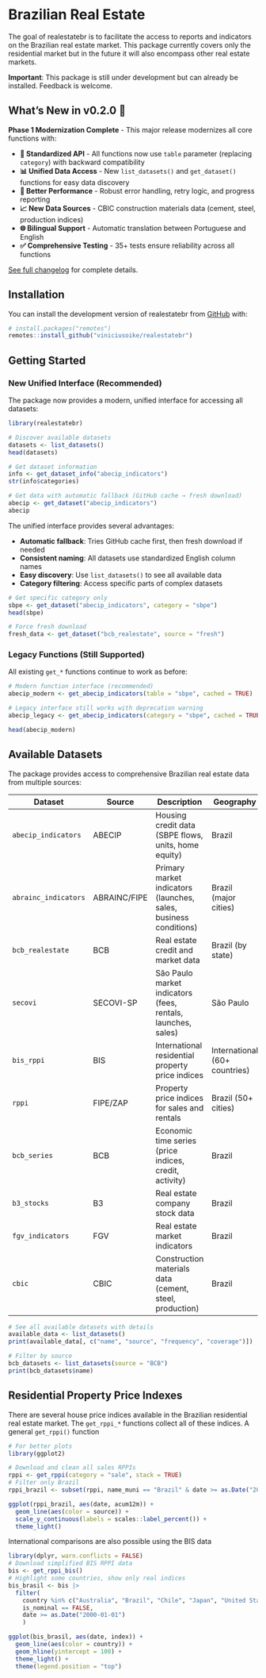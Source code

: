 
<!-- README.md is generated from README.Rmd. Please edit that file -->

# Brazilian Real Estate

<!-- badges: start -->

<!-- badges: end -->

The goal of realestatebr is to facilitate the access to reports and
indicators on the Brazilian real estate market. This package currently
covers only the residential market but in the future it will also
encompass other real estate markets.

**Important**: This package is still under development but can already
be installed. Feedback is welcome.

## What’s New in v0.2.0 🎉

**Phase 1 Modernization Complete** - This major release modernizes all
core functions with:

- **🔧 Standardized API** - All functions now use `table` parameter
  (replacing `category`) with backward compatibility
- **📊 Unified Data Access** - New `list_datasets()` and `get_dataset()`
  functions for easy data discovery
- **🚀 Better Performance** - Robust error handling, retry logic, and
  progress reporting
- **📈 New Data Sources** - CBIC construction materials data (cement,
  steel, production indices)
- **🌐 Bilingual Support** - Automatic translation between Portuguese
  and English
- **✅ Comprehensive Testing** - 35+ tests ensure reliability across all
  functions

[See full changelog](NEWS.md) for complete details.

## Installation

You can install the development version of realestatebr from
[GitHub](https://github.com/) with:

``` r
# install.packages("remotes")
remotes::install_github("viniciusoike/realestatebr")
```

## Getting Started

### New Unified Interface (Recommended)

The package now provides a modern, unified interface for accessing all
datasets:

``` r
library(realestatebr)

# Discover available datasets
datasets <- list_datasets()
head(datasets)

# Get dataset information
info <- get_dataset_info("abecip_indicators")
str(info$categories)

# Get data with automatic fallback (GitHub cache → fresh download)
abecip <- get_dataset("abecip_indicators")
abecip
```

The unified interface provides several advantages:

- **Automatic fallback**: Tries GitHub cache first, then fresh download
  if needed
- **Consistent naming**: All datasets use standardized English column
  names
- **Easy discovery**: Use `list_datasets()` to see all available data
- **Category filtering**: Access specific parts of complex datasets

``` r
# Get specific category only
sbpe <- get_dataset("abecip_indicators", category = "sbpe")
head(sbpe)

# Force fresh download
fresh_data <- get_dataset("bcb_realestate", source = "fresh")
```

### Legacy Functions (Still Supported)

All existing `get_*` functions continue to work as before:

``` r
# Modern function interface (recommended)
abecip_modern <- get_abecip_indicators(table = "sbpe", cached = TRUE)

# Legacy interface still works with deprecation warning
abecip_legacy <- get_abecip_indicators(category = "sbpe", cached = TRUE)

head(abecip_modern)
```

## Available Datasets

The package provides access to comprehensive Brazilian real estate data
from multiple sources:

| Dataset | Source | Description | Geography |
|----|----|----|----|
| `abecip_indicators` | ABECIP | Housing credit data (SBPE flows, units, home equity) | Brazil |
| `abrainc_indicators` | ABRAINC/FIPE | Primary market indicators (launches, sales, business conditions) | Brazil (major cities) |
| `bcb_realestate` | BCB | Real estate credit and market data | Brazil (by state) |
| `secovi` | SECOVI-SP | São Paulo market indicators (fees, rentals, launches, sales) | São Paulo |
| `bis_rppi` | BIS | International residential property price indices | International (60+ countries) |
| `rppi` | FIPE/ZAP | Property price indices for sales and rentals | Brazil (50+ cities) |
| `bcb_series` | BCB | Economic time series (price indices, credit, activity) | Brazil |
| `b3_stocks` | B3 | Real estate company stock data | Brazil |
| `fgv_indicators` | FGV | Real estate market indicators | Brazil |
| `cbic` | CBIC | Construction materials data (cement, steel, production) | Brazil |

``` r
# See all available datasets with details
available_data <- list_datasets()
print(available_data[, c("name", "source", "frequency", "coverage")])

# Filter by source
bcb_datasets <- list_datasets(source = "BCB")
print(bcb_datasets$name)
```

## Residential Property Price Indexes

There are several house price indices available in the Brazilian
residential real estate market. The `get_rppi_*` functions collect all
of these indices. A general `get_rppi()` function

``` r
# For better plots
library(ggplot2)

# Download and clean all sales RPPIs
rppi <- get_rppi(category = "sale", stack = TRUE)
# Filter only Brazil
rppi_brazil <- subset(rppi, name_muni == "Brazil" & date >= as.Date("2019-01-01"))

ggplot(rppi_brazil, aes(date, acum12m)) +
  geom_line(aes(color = source)) +
  scale_y_continuous(labels = scales::label_percent()) +
  theme_light()
```

International comparisons are also possible using the BIS data

``` r
library(dplyr, warn.conflicts = FALSE)
# Download simplified BIS RPPI data
bis <- get_rppi_bis()
# Highlight some countries, show only real indices
bis_brasil <- bis |> 
  filter(
    country %in% c("Australia", "Brazil", "Chile", "Japan", "United States"),
    is_nominal == FALSE,
    date >= as.Date("2000-01-01")
    )

ggplot(bis_brasil, aes(date, index)) +
  geom_line(aes(color = country)) +
  geom_hline(yintercept = 100) +
  theme_light() +
  theme(legend.position = "top")
```
